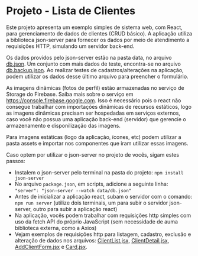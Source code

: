 # Projeto - Lista de Clientes

Este projeto apresenta um exemplo simples de sistema web, com React, para gerenciamento de dados de clientes (CRUD básico).
A aplicação utiliza a biblioteca json-server para fornecer os dados por meio de atendimento a requisições HTTP, simulando um servidor back-end.

Os dados providos pelo json-server estão na pasta data, no arquivo [db.json](1_REACT_INTRO/ex03-clients/data/db.json). Um conjunto com mais dados de teste, encontra-se no arquivo [db.backup.json](1_REACT_INTRO/ex03-clients/data/db.backup.json). Ao realizar testes de cadastros/alterações na aplicação, podem utilizar os dados desse último arquivo para preencher o formulário.

As imagens dinâmicas (fotos de perfil) estão armazenadas no serviço de Storage do Firebase. Saiba mais sobre o serviço em <https://console.firebase.google.com>. Isso é necessário pois o react não consegue trabalhar com importações dinâmicas de recursos estáticos, logo as imagens dinâmicas precisam ser hospedadas em serviços externos, caso você não possua uma aplicação back-end (servidor) que gerencie o armazenamento e disponilização das imagens.

Para imagens estáticas (logo da aplicação, ícones, etc) podem utilizar a pasta assets e importar nos componentes que iram utilizar essas imagens.

Caso optem por utilizar o json-server no projeto de vocês, sigam estes passos: 
- Instalem o json-server pelo terminal na pasta do projeto: `npm install json-server`
- No arquivo `package.json`, em scripts, adicione a seguinte linha: `"server": "json-server --watch data/db.json"`
- Antes de inicializar a aplicação react, subam o servidor com o comando: `npm run server` (utilize dois terminais, um para subir o servidor json-server, outro para subir a aplicação react)
- Na aplicação, vocês podem trabalhar com requisições http simples com uso da fetch API do próprio JavaScript (sem necessidade de auma biblioteca externa, como a Axios)
- Vejam exemplos de requisições http para listagem, cadastro, exclusão e alteração de dados nos arquivos: [ClientList.jsx](1_REACT_INTRO/ex03-clients/src/pages/ClientList.jsx), [ClientDetail.jsx](1_REACT_INTRO/ex03-clients/src/pages/ClientDetail.jsx), [AddClientForm.jsx](1_REACT_INTRO/ex03-clients/src/components/AddClientForm.jsx) e [Card.jsx](1_REACT_INTRO/ex03-clients/src/components/Card.jsx).
